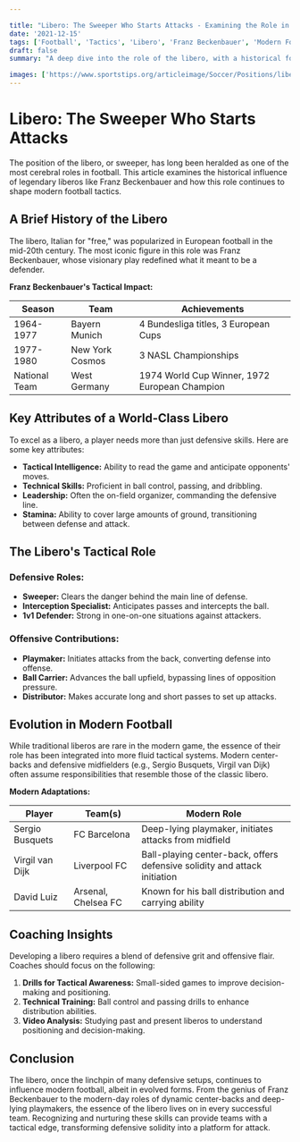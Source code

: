 ```yaml
---

title: "Libero: The Sweeper Who Starts Attacks - Examining the Role in Modern Football"
date: '2021-12-15'
tags: ['Football', 'Tactics', 'Libero', 'Franz Beckenbauer', 'Modern Football']
draft: false
summary: "A deep dive into the role of the libero, with a historical focus on Franz Beckenbauer, and how this position has evolved to influence modern football."

images: ['https://www.sportstips.org/articleimage/Soccer/Positions/libero_the_sweeper_who_starts_attacks_examining_the_role_in_modern_football.webp']
---
```


# Libero: The Sweeper Who Starts Attacks

The position of the libero, or sweeper, has long been heralded as one of the most cerebral roles in football. This article examines the historical influence of legendary liberos like Franz Beckenbauer and how this role continues to shape modern football tactics.

## A Brief History of the Libero

The libero, Italian for "free," was popularized in European football in the mid-20th century. The most iconic figure in this role was Franz Beckenbauer, whose visionary play redefined what it meant to be a defender. 

**Franz Beckenbauer's Tactical Impact:**

| Season      | Team         | Achievements                                      |
|-------------|--------------|---------------------------------------------------|
| 1964-1977   | Bayern Munich| 4 Bundesliga titles, 3 European Cups              |
| 1977-1980   | New York Cosmos | 3 NASL Championships                           |
| National Team | West Germany| 1974 World Cup Winner, 1972 European Champion    |

## Key Attributes of a World-Class Libero

To excel as a libero, a player needs more than just defensive skills. Here are some key attributes:

- **Tactical Intelligence:** Ability to read the game and anticipate opponents' moves.
- **Technical Skills:** Proficient in ball control, passing, and dribbling.
- **Leadership:** Often the on-field organizer, commanding the defensive line.
- **Stamina:** Ability to cover large amounts of ground, transitioning between defense and attack.

## The Libero's Tactical Role

### Defensive Roles:

- **Sweeper:** Clears the danger behind the main line of defense.
- **Interception Specialist:** Anticipates passes and intercepts the ball.
- **1v1 Defender:** Strong in one-on-one situations against attackers.

### Offensive Contributions:

- **Playmaker:** Initiates attacks from the back, converting defense into offense.
- **Ball Carrier:** Advances the ball upfield, bypassing lines of opposition pressure.
- **Distributor:** Makes accurate long and short passes to set up attacks.

## Evolution in Modern Football

While traditional liberos are rare in the modern game, the essence of their role has been integrated into more fluid tactical systems. Modern center-backs and defensive midfielders (e.g., Sergio Busquets, Virgil van Dijk) often assume responsibilities that resemble those of the classic libero.

**Modern Adaptations:**

| Player             | Team(s)                | Modern Role                                              |
|--------------------|------------------------|----------------------------------------------------------|
| Sergio Busquets    | FC Barcelona           | Deep-lying playmaker, initiates attacks from midfield    |
| Virgil van Dijk    | Liverpool FC           | Ball-playing center-back, offers defensive solidity and attack initiation   |
| David Luiz         | Arsenal, Chelsea FC    | Known for his ball distribution and carrying ability       |

## Coaching Insights

Developing a libero requires a blend of defensive grit and offensive flair. Coaches should focus on the following:

1. **Drills for Tactical Awareness:** Small-sided games to improve decision-making and positioning.
2. **Technical Training:** Ball control and passing drills to enhance distribution abilities.
3. **Video Analysis:** Studying past and present liberos to understand positioning and decision-making.

## Conclusion

The libero, once the linchpin of many defensive setups, continues to influence modern football, albeit in evolved forms. From the genius of Franz Beckenbauer to the modern-day roles of dynamic center-backs and deep-lying playmakers, the essence of the libero lives on in every successful team. Recognizing and nurturing these skills can provide teams with a tactical edge, transforming defensive solidity into a platform for attack.
```
